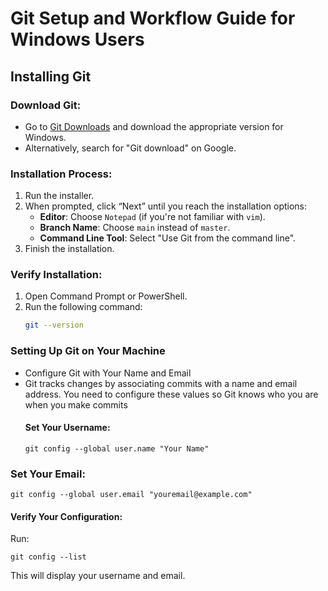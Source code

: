 # Git Setup and Workflow Guide for Windows Users

## **Installing Git**

### **Download Git:**
- Go to [Git Downloads](https://git-scm.com/) and download the appropriate version for Windows.
- Alternatively, search for "Git download" on Google.

### **Installation Process:**
1. Run the installer.
2. When prompted, click “Next” until you reach the installation options:
   - **Editor**: Choose `Notepad` (if you're not familiar with `vim`).
   - **Branch Name**: Choose `main` instead of `master`.
   - **Command Line Tool**: Select "Use Git from the command line".
3. Finish the installation.

### **Verify Installation:**
1. Open Command Prompt or PowerShell.
2. Run the following command:
   ```bash
   git --version

### Setting Up Git on Your Machine
- Configure Git with Your Name and Email
- Git tracks changes by associating commits with a name and email address. You need to configure these values so Git knows who you are when you make commits
  #### Set Your Username:
  ```
  git config --global user.name "Your Name"

### Set Your Email:
```
git config --global user.email "youremail@example.com"
```
#### Verify Your Configuration:
Run:
```
git config --list
```
This will display your username and email.
